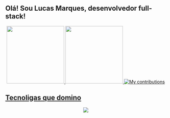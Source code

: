 ## Olá! Sou Lucas Marques, desenvolvedor  full-stack!
<div align="center">
  <a href="https://github.com/codedbylucas">
  <img height="180em" src="https://github-readme-stats.vercel.app/api?username=codedbylucas&show_icons=true&theme=dracula&count_private=true"/>
  <img height="180em" src="https://github-readme-stats.vercel.app/api/top-langs/?username=codedbylucas&layout=compact&langs_count=7&theme=dracula"/>
  <img src="https://github-readme-streak-stats.herokuapp.com?user=codedbylucas&theme=dracula&date_format=M%20j%5B%2C%20Y%5D" alt="My contributions" />
</div>
<div align="center">
  <a href="https://github.com/codedbylucas">
</div>

## Tecnoligas que domino

<p align="center">
  <a href="https://skillicons.dev">
    <img src="https://skillicons.dev/icons?i=js,ts,nodejs,jest,express,nestjs,prisma,sequelize,mongodb,postgres,git,postman,heroku,netlify,vercel,docker,react,html,css,sass,figma" />
  </a>
</p>
  
